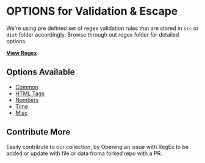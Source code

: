 # OPTIONS for Validation & Escape

We're using pre defined set of regex validation rules that are stored in `src` or `dist` folder accordingly. Browse through out regex folder for detailed options.

<b>[View Regex](/src/regex/)</b>

## Options Available

 * [Common](/src/regex/common.json)
 * [HTML Tags](/src/regex/html.json)
 * [Numbers](/src/regex/numbers.json)
 * [Time](/src/regex/time.json)
 * [Misc](/src/regex/misc.json)

## Contribute More

Easily contribute to our collection, by Opening an issue with RegEx to be added or update with file or data froma forked repo with a PR.